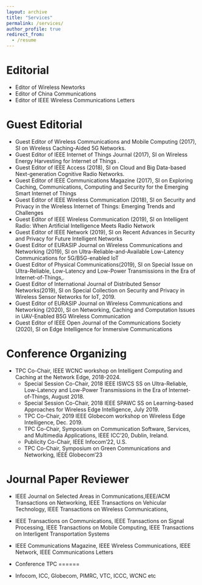 ```yaml
---
layout: archive
title: "Services"
permalink: /services/
author_profile: true
redirect_from:
  - /resume
---
```

 


Editorial
======
  * Editor of Wireless Newtorks
  * Editor of China Communications
  * Editor of IEEE Wireless Communications Letters

Guest Editorial
======
  * Guest Editor of Wireless Communications and Mobile Computing (2017), SI on Wireless Caching-Aided 5G Networks.
  * Guest Editor of IEEE Internet of Things Journal (2017), SI on Wireless Energy Harvesting for Internet of Things .
  * Guest Editor of IEEE Access (2018), SI on Cloud and Big Data-based Next-generation Cognitive Radio Networks.
  * Guest Editor of  IEEE Communications Magazine (2017),  SI on Exploring Caching, Communications, Computing and Security for the Emerging Smart Internet of Things
  * Guest Editor of  IEEE Wireless Communication (2018),  SI on Security and Privacy in the Wireless Internet of Things: Emerging Trends and Challenges
  * Guest Editor of  IEEE Wireless Communication (2019),  SI on Intelligent Radio: When Artificial Intelligence Meets Radio Network
  * Guest Editor of  IEEE Network (2019),  SI on Recent Advances in Security and Privacy for Future Intelligent Networks
  * Guest Editor of  EURASIP Journal on Wireless Communications and Networking (2019),  SI on Ultra-Reliable-and-Available Low-Latency Communications for 5G/B5G-enabled IoT
  * Guest Editor of Physical Communications(2019), SI on Special Issue on Ultra-Reliable, Low-Latency and Low-Power Transmissions in the Era of Internet-of-Things,.
  * Guest Editor of International Journal of Distributed Sensor Networks(2019), SI on Special Collection on Security and Privacy in Wireless Sensor Networks for IoT, 2019.
  * Guest Editor of EURASIP Journal on Wireless Communications and Networking (2020), SI on Networking, Caching and Computation Issues in UAV-Enabled B5G Wireless Communication
  * Guest Editor of IEEE Open Journal of the Communications Society (2020), SI on Edge Intelligence for Immersive Communications

Conference Organizing
======
* TPC Co-Chair, IEEE WCNC workshop on Intelligent Computing and Caching at the Network Edge,  2018-2024.
  * Special Session Co-Chair, 2018 IEEE ISWCS SS on Ultra-Reliable, Low-Latency and Low-Power Transmissions in the Era of Internet-of-Things, August 2018.
  * Special Session Co-Chair, 2018 IEEE SPAWC SS on Learning-based Approaches for Wireless Edge Intelligence, July 2019.
  * TPC Co-Chair, 2019 IEEE Globecom workshop on Wireless Edge Intelligence, Dec. 2019.
  * TPC Co-Chair, Symposium on Communication Software, Services, and Multimedia Applications, IEEE ICC’20, Dublin, Ireland.
  * Publicity Co-Chair, IEEE Infocom’22, U.S.
  * TPC Co-Chair, Symposium on Green Communications and Networking, IEEE Globecom’23

Journal Paper Reviewer
======
* IEEE Journal on Selected Areas in Communications,IEEE/ACM Transactions on Networking, IEEE Transactions on Vehicular Technology, IEEE Transactions on Wireless Communications, 
 * IEEE Transactions on Communications, IEEE Transactions on Signal Processing, IEEE Transactions on Mobile Computing, IEEE Transactions on Interligent Transportation Systems
 *  IEEE Communications Magazine, IEEE Wireless Communications, IEEE Network, IEEE Communications Letters

* Conference TPC
======
 * Infocom, ICC, Globecom, PIMRC, VTC, ICCC, WCNC etc
 
